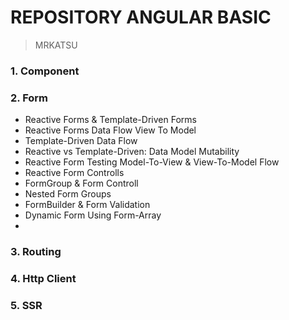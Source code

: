 # REPOSITORY ANGULAR BASIC
> MRKATSU
### 1. Component
### 2. Form
- Reactive Forms & Template-Driven Forms
- Reactive Forms Data Flow View To Model
- Template-Driven Data Flow
- Reactive vs Template-Driven: Data Model Mutability
- Reactive Form Testing Model-To-View & View-To-Model Flow
- Reactive Form Controlls
- FormGroup & Form Controll
- Nested Form Groups
- FormBuilder & Form Validation
- Dynamic Form Using Form-Array
- 
### 3. Routing
### 4. Http Client
### 5. SSR

 
